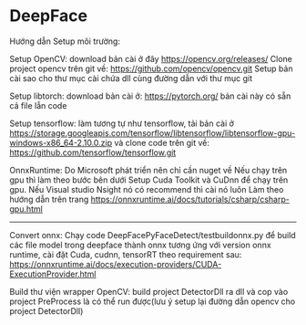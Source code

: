 # DeepFace
Hướng dẫn Setup môi trường:

Setup OpenCV:
download bản cài ở đây https://opencv.org/releases/
Clone project opencv trên git về: https://github.com/opencv/opencv.git
Setup bản cài sao cho thư mục cài chứa dll cùng đường dẫn với thư mục git

Setup libtorch:
download bản cài ở: https://pytorch.org/ bản cài này có sẵn cả file lẫn code

Setup tensorflow:
làm tương tự như tensorflow, tải bản cài ở https://storage.googleapis.com/tensorflow/libtensorflow/libtensorflow-gpu-windows-x86_64-2.10.0.zip
và clone code trên git về: https://github.com/tensorflow/tensorflow.git

OnnxRuntime: Do Microsoft phát triển nên chỉ cần nuget về
Nếu chạy trên gpu thì làm theo bước bên dưới
Setup Cuda Toolkit và CuDnn để chạy trên gpu.
Nếu Visual studio Nsight nó có recommend thì cài  nó luôn
Làm theo hướng dẫn trên trang https://onnxruntime.ai/docs/tutorials/csharp/csharp-gpu.html


----------------------------------------------------------------------------------------------

Convert onnx:
Chạy code DeepFacePyFaceDetect/testbuildonnx.py để build các file model trong deepface thành onnx
tương ứng với version onnx runtime, cài đặt Cuda, cudnn, tensorRT theo requirement sau:
https://onnxruntime.ai/docs/execution-providers/CUDA-ExecutionProvider.html

Build thư viện wrapper OpenCV:
build project DetectorDll ra dll và cop vào project PreProcess là có thể run được(lưu ý setup lại đường dẫn opencv cho project DetectorDll)

